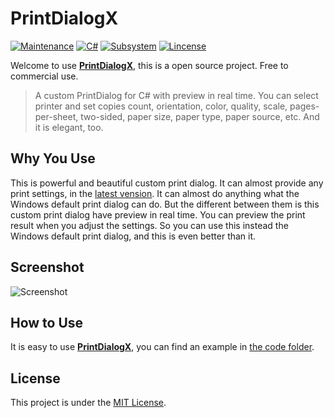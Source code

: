 # PrintDialogX

[![Maintenance](https://img.shields.io/badge/Maintained-✖-red.svg?style=flat-square)](https://github.com/Fei-Sheng-Wu/PrintDialogX/)
[![C#](https://img.shields.io/badge/C%23-100%25-blue.svg?style=flat-square)](https://docs.microsoft.com/en-us/dotnet/csharp/)
[![Subsystem](https://img.shields.io/badge/Subsystem-WPF-green.svg?style=flat-square)](https://docs.microsoft.com/en-us/visualstudio/designers/getting-started-with-wpf)
[![Lincense](https://img.shields.io/badge/Lincense-MIT-orange.svg?style=flat-square)](https://github.com/Fei-Sheng-Wu/PrintDialogX/blob/master/LICENSE.txt)

Welcome to use **[PrintDialogX](https://github.com/Fei-Sheng-Wu/PrintDialogX/)**, this is a open source project. Free to commercial use.

> A custom PrintDialog for C# with preview in real time. You can select printer and set copies count, orientation, color, quality, scale, pages-per-sheet, two-sided, paper size, paper type, paper source, etc. And it is elegant, too.

## Why You Use

This is powerful and beautiful custom print dialog. It can almost provide any print settings, in the [latest vension](https://github.com/Fei-Sheng-Wu/PrintDialogX/tree/1.4.2.0/). It can almost do anything what the Windows default print dialog can do. But the different between them is this custom print dialog have preview in real time. You can preview the print result when you adjust the settings. So you can use this instead the Windows default print dialog, and this is even better than it.

## Screenshot

![Screenshot](https://repository-images.githubusercontent.com/237794840/80936680-b3ce-11ea-9516-55e59726f641)

## How to Use

It is easy to use **[PrintDialogX](https://github.com/Fei-Sheng-Wu/PrintDialogX/)**, you can find an example in [the code folder](https://github.com/Fei-Sheng-Wu/PrintDialogX/tree/1.4.2.0/PrintDialog).

## License

This project is under the [MIT License](https://github.com/Fei-Sheng-Wu/PrintDialogX/blob/master/LICENSE.txt).
